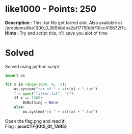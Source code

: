 # like1000 - Points: 250
<b>Description : </b>This .tar file got tarred alot. Also available at /problems/like1000_0_369bbdba2af17750ddf10cc415672f1c.<br>
<b>Hints : </b>Try and script this, it'll save you alot of time
# Solved
Solved using python script
```python
import os

for x in range(1000, 0, -1):
    os.system("tar xf " + str(x) + ".tar")
    f = open("filler.txt", "r")
    if x == 1000:
        DoNothing = None
    else:
        os.system("rm " + str(x) + ".tar")
```
Open the flag.png and read it!<br>
Flag : <b>picoCTF{l0t5_0f_TAR5}</b>
